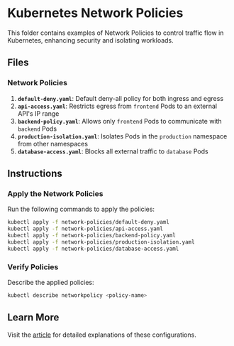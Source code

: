 # Kubernetes Network Policies

This folder contains examples of Network Policies to control traffic flow in Kubernetes, enhancing security and isolating workloads.

## Files

### Network Policies
1. **`default-deny.yaml`**: Default deny-all policy for both ingress and egress
2. **`api-access.yaml`**: Restricts egress from `frontend` Pods to an external API's IP range
3. **`backend-policy.yaml`**: Allows only `frontend` Pods to communicate with `backend` Pods
4. **`production-isolation.yaml`**: Isolates Pods in the `production` namespace from other namespaces
5. **`database-access.yaml`**: Blocks all external traffic to `database` Pods

## Instructions

### Apply the Network Policies
Run the following commands to apply the policies:
```bash
kubectl apply -f network-policies/default-deny.yaml
kubectl apply -f network-policies/api-access.yaml
kubectl apply -f network-policies/backend-policy.yaml
kubectl apply -f network-policies/production-isolation.yaml
kubectl apply -f network-policies/database-access.yaml
```

### Verify Policies
Describe the applied policies:
```bash
kubectl describe networkpolicy <policy-name>
```

## Learn More

Visit the [article](https://kelcode.co.uk/kubernetes-secure-networking-policies/) for detailed explanations of these configurations.
